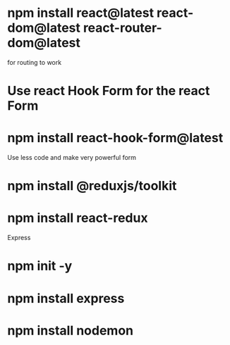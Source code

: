 # npm install react@latest react-dom@latest react-router-dom@latest 
for routing to work

# Use react Hook Form for the react Form
# npm install react-hook-form@latest
Use less code and make very powerful form

# npm install @reduxjs/toolkit

# npm install react-redux



Express

# npm init -y

# npm install express

<!-- NODEMON AAILE CHAINNA -->
# npm install nodemon 
<!-- Automaticaly code restars so nodemon us used -->